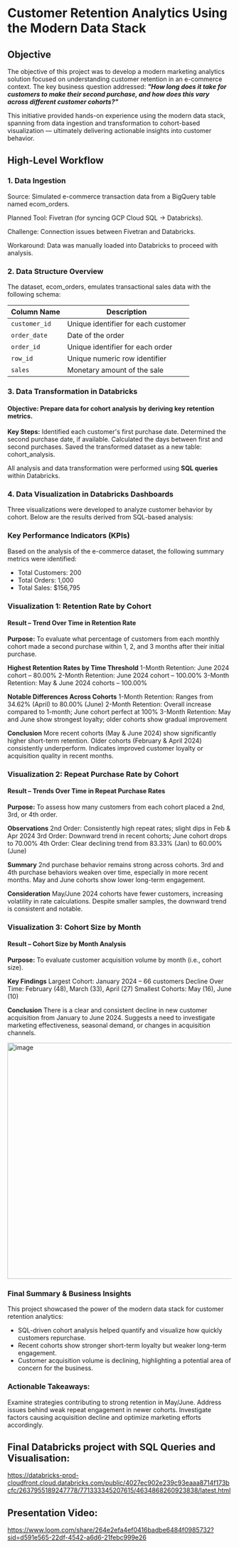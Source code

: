 # Customer Retention Analytics Using the Modern Data Stack

## Objective

The objective of this project was to develop a modern marketing analytics solution focused on understanding customer retention in an e-commerce context. The key business question addressed:
***"How long does it take for customers to make their second purchase, and how does this vary across different customer cohorts?"***

This initiative provided hands-on experience using the modern data stack, spanning from data ingestion and transformation to cohort-based visualization — ultimately delivering actionable insights into customer behavior.

## High-Level Workflow
### 1. Data Ingestion
Source: Simulated e-commerce transaction data from a BigQuery table named ecom_orders.

Planned Tool: Fivetran (for syncing GCP Cloud SQL → Databricks).

Challenge: Connection issues between Fivetran and Databricks.

Workaround: Data was manually loaded into Databricks to proceed with analysis.

### 2. Data Structure Overview
The dataset, ecom_orders, emulates transactional sales data with the following schema:

| Column Name   | Description                         |
| ------------- | ----------------------------------- |
| `customer_id` | Unique identifier for each customer |
| `order_date`  | Date of the order                   |
| `order_id`    | Unique identifier for each order    |
| `row_id`      | Unique numeric row identifier       |
| `sales`       | Monetary amount of the sale         |


### 3. Data Transformation in Databricks
#### Objective: Prepare data for cohort analysis by deriving key retention metrics.

**Key Steps:**
Identified each customer's first purchase date.
Determined the second purchase date, if available.
Calculated the days between first and second purchases.
Saved the transformed dataset as a new table: cohort_analysis.

All analysis and data transformation were performed using **SQL queries** within Databricks.

### 4. Data Visualization in Databricks Dashboards
Three visualizations were developed to analyze customer behavior by cohort. Below are the results derived from SQL-based analysis:

### Key Performance Indicators (KPIs)
Based on the analysis of the e-commerce dataset, the following summary metrics were identified:
- Total Customers: 200
- Total Orders: 1,000
- Total Sales: $156,795

### Visualization 1: Retention Rate by Cohort
#### Result – Trend Over Time in Retention Rate
**Purpose:** To evaluate what percentage of customers from each monthly cohort made a second purchase within 1, 2, and 3 months after their initial purchase.

**Highest Retention Rates by Time Threshold**
1-Month Retention: June 2024 cohort – 80.00%
2-Month Retention: June 2024 cohort – 100.00%
3-Month Retention: May & June 2024 cohorts – 100.00%

**Notable Differences Across Cohorts**
1-Month Retention: Ranges from 34.62% (April) to 80.00% (June)
2-Month Retention: Overall increase compared to 1-month; June cohort perfect at 100%
3-Month Retention: May and June show strongest loyalty; older cohorts show gradual improvement

**Conclusion**
More recent cohorts (May & June 2024) show significantly higher short-term retention.
Older cohorts (February & April 2024) consistently underperform.
Indicates improved customer loyalty or acquisition quality in recent months.

### Visualization 2: Repeat Purchase Rate by Cohort
#### Result – Trends Over Time in Repeat Purchase Rates
**Purpose:** To assess how many customers from each cohort placed a 2nd, 3rd, or 4th order.

**Observations**
2nd Order: Consistently high repeat rates; slight dips in Feb & Apr 2024
3rd Order: Downward trend in recent cohorts; June cohort drops to 70.00%
4th Order: Clear declining trend from 83.33% (Jan) to 60.00% (June)

**Summary**
2nd purchase behavior remains strong across cohorts.
3rd and 4th purchase behaviors weaken over time, especially in more recent months.
May and June cohorts show lower long-term engagement.

**Consideration**
May/June 2024 cohorts have fewer customers, increasing volatility in rate calculations.
Despite smaller samples, the downward trend is consistent and notable.

### Visualization 3: Cohort Size by Month
#### Result – Cohort Size by Month Analysis
**Purpose:** To evaluate customer acquisition volume by month (i.e., cohort size).

**Key Findings**
Largest Cohort: January 2024 – 66 customers
Decline Over Time: February (48), March (33), April (27)
Smallest Cohorts: May (16), June (10)

**Conclusion**
There is a clear and consistent decline in new customer acquisition from January to June 2024.
Suggests a need to investigate marketing effectiveness, seasonal demand, or changes in acquisition channels.

<img width="531" alt="image" src="https://github.com/user-attachments/assets/dbeac9b6-9616-41f4-88d1-65c0f2dad7ab" />

### Final Summary & Business Insights
This project showcased the power of the modern data stack for customer retention analytics:
- SQL-driven cohort analysis helped quantify and visualize how quickly customers repurchase.
- Recent cohorts show stronger short-term loyalty but weaker long-term engagement.
- Customer acquisition volume is declining, highlighting a potential area of concern for the business.

### Actionable Takeaways:
Examine strategies contributing to strong retention in May/June.
Address issues behind weak repeat engagement in newer cohorts.
Investigate factors causing acquisition decline and optimize marketing efforts accordingly.

## Final Databricks project with SQL Queries and Visualisation: 
https://databricks-prod-cloudfront.cloud.databricks.com/public/4027ec902e239c93eaaa8714f173bcfc/2637955189247778/771333345207615/4634868260923838/latest.html

## Presentation Video:
https://www.loom.com/share/264e2efa4ef0416badbe6484f0985732?sid=d591e565-22df-4542-a6d6-21febc999e26
